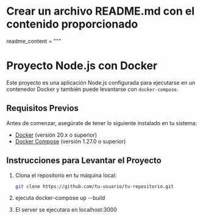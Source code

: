# Crear un archivo README.md con el contenido proporcionado
readme_content = """
# Proyecto Node.js con Docker

Este proyecto es una aplicación Node.js configurada para ejecutarse en un contenedor Docker y también puede levantarse con `docker-compose`.

## Requisitos Previos

Antes de comenzar, asegúrate de tener lo siguiente instalado en tu sistema:

- [Docker](https://www.docker.com/get-started) (versión 20.x o superior)
- [Docker Compose](https://docs.docker.com/compose/install/) (versión 1.27.0 o superior)

## Instrucciones para Levantar el Proyecto

1. Clona el repositorio en tu máquina local:
   ```bash
   git clone https://github.com/tu-usuario/tu-repositorio.git
2. ejecuta docker-compose up --build

3. El server se ejecutara en localhost:3000